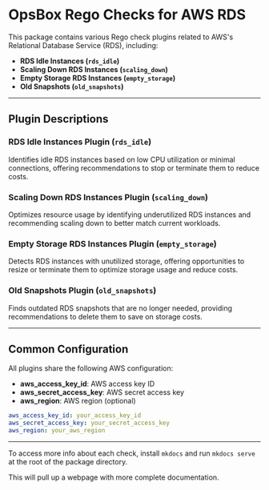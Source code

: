 # OpsBox Rego Checks for AWS RDS

This package contains various Rego check plugins related to AWS's Relational Database Service (RDS), including:

- **RDS Idle Instances (`rds_idle`)**
- **Scaling Down RDS Instances (`scaling_down`)**
- **Empty Storage RDS Instances (`empty_storage`)**
- **Old Snapshots (`old_snapshots`)**

---

## Plugin Descriptions

### RDS Idle Instances Plugin (`rds_idle`)
Identifies idle RDS instances based on low CPU utilization or minimal connections, offering recommendations to stop or terminate them to reduce costs.

### Scaling Down RDS Instances Plugin (`scaling_down`)
Optimizes resource usage by identifying underutilized RDS instances and recommending scaling down to better match current workloads.

### Empty Storage RDS Instances Plugin (`empty_storage`)
Detects RDS instances with unutilized storage, offering opportunities to resize or terminate them to optimize storage usage and reduce costs.

### Old Snapshots Plugin (`old_snapshots`)
Finds outdated RDS snapshots that are no longer needed, providing recommendations to delete them to save on storage costs.

---

## Common Configuration

All plugins share the following AWS configuration:

- **aws_access_key_id**: AWS access key ID
- **aws_secret_access_key**: AWS secret access key
- **aws_region**: AWS region (optional)

```yaml
aws_access_key_id: your_access_key_id
aws_secret_access_key: your_secret_access_key
aws_region: your_aws_region
```

---

To access more info about each check, install `mkdocs` and run `mkdocs serve` at the root of the package directory.

This will pull up a webpage with more complete documentation.